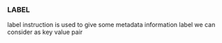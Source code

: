 ### LABEL

label instruction is used to give some metadata information
label we can consider as key value pair
